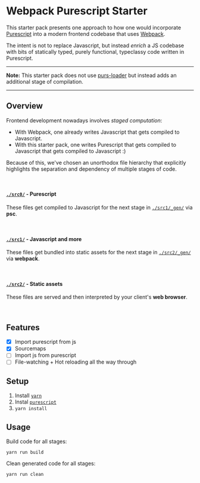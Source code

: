 # Webpack Purescript Starter

This starter pack presents one approach to how one would incorporate [Purescript](http://www.purescript.org/) into a modern frontend codebase that uses [Webpack](https://webpack.github.io/). 

The intent is not to replace Javascript, but instead *enrich* a JS codebase with bits of statically typed, purely functional, typeclassy code written in Purescript.

---

**Note:** This starter pack does not use [purs-loader](https://github.com/ethul/purs-loader) but instead adds an additional stage of compilation.

---

## Overview
Frontend development nowadays involves *staged computation*:

- With Webpack, one already writes Javascript that gets compiled to Javascript. 
- With this starter pack, one writes Purescript that gets compiled to Javascript that gets compiled to Javascript :)

Because of this, we've chosen an unorthodox file hierarchy that explicitly highlights the separation and dependency of multiple stages of code.

<br/>

#### [`./src0/`](./src0) - Purescript

These files get compiled to Javascript for the next stage in [`./src1/_gen/`](./src1/_gen) via **psc**.

<br/>

#### [`./src1/`](./src1) - Javascript and more

These files get bundled into static assets for the next stage in [`./src2/_gen/`](./src2/_gen) via **webpack**.

<br/>

#### [`./src2/`](./src2) - Static assets

These files are served and then interpreted by your client's **web browser**.

<br/>

## Features
- [x] Import purescript from js
- [x] Sourcemaps
- [ ] Import js from purescript
- [ ] File-watching + Hot reloading all the way through

## Setup
1. Install [`yarn`](https://yarnpkg.com/)
2. Instal [`purescript`](http://www.purescript.org/)
3. `yarn install`

## Usage

Build code for all stages:
```
yarn run build
```

Clean generated code for all stages:
```
yarn run clean
```
